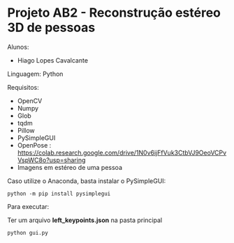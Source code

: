 # Projeto AB2 - Reconstrução estéreo 3D de pessoas

Alunos:
* Hiago Lopes Cavalcante

Linguagem: Python

Requisitos: 

* OpenCV
* Numpy
* Glob
* tqdm
* Pillow
* PySimpleGUI
* OpenPose : https://colab.research.google.com/drive/1N0v6ijFfVuk3CtbVJ9OeoVCPvVspWC8o?usp=sharing
* Imagens em estéreo de uma pessoa

Caso utilize o Anaconda, basta instalar o PySimpleGUI:

``` python -m pip install pysimplegui ```

Para executar:

Ter um arquivo **left_keypoints.json** na pasta principal

``` python gui.py ```

